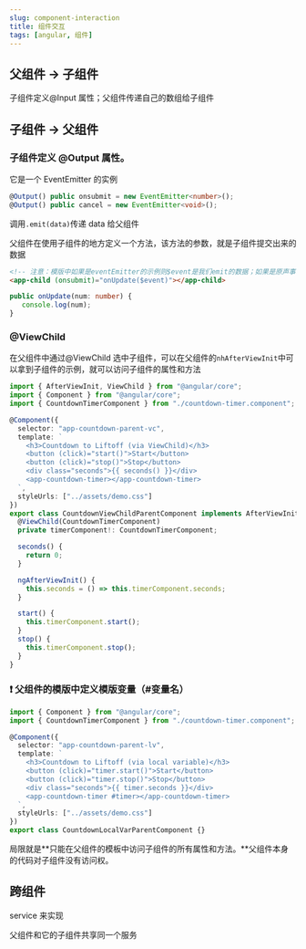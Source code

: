 ```yaml
---
slug: component-interaction
title: 组件交互
tags: [angular, 组件]
---
```


## 父组件 -> 子组件

子组件定义@Input 属性；父组件传递自己的数组给子组件

## 子组件 -> 父组件

### 子组件定义 @Output 属性。

它是一个 EventEmitter 的实例

```typescript
@Output() public onsubmit = new EventEmitter<number>();
@Output() public cancel = new EventEmitter<void>();
```

调用`.emit(data)`传递 data 给父组件

父组件在使用子组件的地方定义一个方法，该方法的参数，就是子组件提交出来的数据

```html
<!-- 注意：模版中如果是eventEmitter的示例则$event是我们emit的数据；如果是原声事件则是Event实例 -->
<app-child (onsubmit)="onUpdate($event)"></app-child>
```

```typescript
public onUpdate(num: number) {
   console.log(num);
}
```

### @ViewChild

在父组件中通过@ViewChild 选中子组件，可以在父组件的`nhAfterViewInit`中可以拿到子组件的示例，就可以访问子组件的属性和方法

```typescript
import { AfterViewInit, ViewChild } from "@angular/core";
import { Component } from "@angular/core";
import { CountdownTimerComponent } from "./countdown-timer.component";

@Component({
  selector: "app-countdown-parent-vc",
  template: `
    <h3>Countdown to Liftoff (via ViewChild)</h3>
    <button (click)="start()">Start</button>
    <button (click)="stop()">Stop</button>
    <div class="seconds">{{ seconds() }}</div>
    <app-countdown-timer></app-countdown-timer>
  `,
  styleUrls: ["../assets/demo.css"]
})
export class CountdownViewChildParentComponent implements AfterViewInit {
  @ViewChild(CountdownTimerComponent)
  private timerComponent!: CountdownTimerComponent;

  seconds() {
    return 0;
  }

  ngAfterViewInit() {
    this.seconds = () => this.timerComponent.seconds;
  }

  start() {
    this.timerComponent.start();
  }
  stop() {
    this.timerComponent.stop();
  }
}
```

### ❗️ 父组件的模版中定义模版变量（#变量名）

```typescript
import { Component } from "@angular/core";
import { CountdownTimerComponent } from "./countdown-timer.component";

@Component({
  selector: "app-countdown-parent-lv",
  template: `
    <h3>Countdown to Liftoff (via local variable)</h3>
    <button (click)="timer.start()">Start</button>
    <button (click)="timer.stop()">Stop</button>
    <div class="seconds">{{ timer.seconds }}</div>
    <app-countdown-timer #timer></app-countdown-timer>
  `,
  styleUrls: ["../assets/demo.css"]
})
export class CountdownLocalVarParentComponent {}
```

局限就是**只能在父组件的模板中访问子组件的所有属性和方法。**父组件本身的代码对子组件没有访问权。

## 跨组件

service 来实现

父组件和它的子组件共享同一个服务
